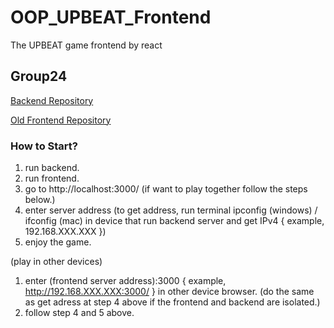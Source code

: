 # OOP_UPBEAT_Frontend
The UPBEAT game frontend by react

## Group24

[Backend Repository](https://github.com/JameSs-66/OOP_UPBEAT_Backend)

[Old Frontend Repository](https://github.com/Unlxii/UPBEAT_Frontend)

### How to Start?
1. run backend.
2. run frontend.
3. go to http://localhost:3000/ (if want to play together follow the steps below.)
4. enter server address (to get address, run terminal ipconfig (windows) / ifconfig (mac) in device that run backend server and get IPv4 { example, 192.168.XXX.XXX })
5. enjoy the game.
   
(play in other devices)
1. enter (frontend server address):3000 { example, http://192.168.XXX.XXX:3000/ } in other device browser. (do the same as get adress at step 4 above if the frontend and backend are isolated.)
2. follow step 4 and 5 above.


